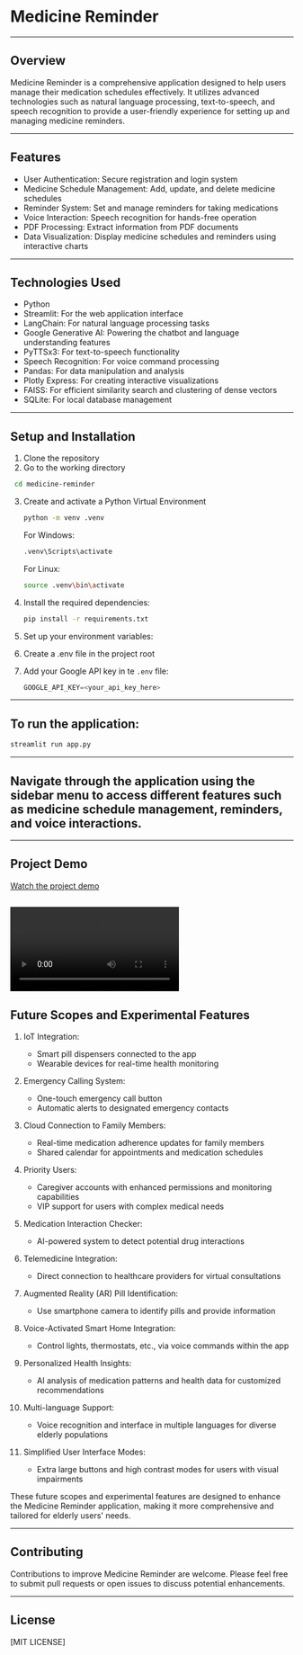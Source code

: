 # Medicine Reminder
---
## Overview

Medicine Reminder is a comprehensive application designed to help users manage their medication schedules effectively. It utilizes advanced technologies such as natural language processing, text-to-speech, and speech recognition to provide a user-friendly experience for setting up and managing medicine reminders.

---

## Features

- User Authentication: Secure registration and login system
- Medicine Schedule Management: Add, update, and delete medicine schedules
- Reminder System: Set and manage reminders for taking medications
- Voice Interaction: Speech recognition for hands-free operation
- PDF Processing: Extract information from PDF documents
- Data Visualization: Display medicine schedules and reminders using interactive charts

---

## Technologies Used

- Python
- Streamlit: For the web application interface
- LangChain: For natural language processing tasks
- Google Generative AI: Powering the chatbot and language understanding features
- PyTTSx3: For text-to-speech functionality
- Speech Recognition: For voice command processing
- Pandas: For data manipulation and analysis
- Plotly Express: For creating interactive visualizations
- FAISS: For efficient similarity search and clustering of dense vectors
- SQLite: For local database management

---

## Setup and Installation

1. Clone the repository
2. Go to the working directory
  ```bash
   cd medicine-reminder
   ```
3. Create and activate a Python Virtual Environment
   ```bash
   python -m venv .venv
   ```
   For Windows:
   ```bash
   .venv\Scripts\activate
   ```
   For Linux:
   ```bash
   source .venv\bin\activate
   ```
4. Install the required dependencies:
   ```bash
   pip install -r requirements.txt
   ```

5. Set up your environment variables:
6. Create a .env file in the project root
7. Add your Google API key in te `.env` file:
   ```python
   GOOGLE_API_KEY=<your_api_key_here>
   ```

---

## To run the application:
```bash
streamlit run app.py
```

---

## Navigate through the application using the sidebar menu to access different features such as medicine schedule management, reminders, and voice interactions.

---

## Project Demo

[Watch the project demo](project-demo.webm)

<video controls src="https://github.com/yashpotdar-py/medicine-reminder/raw/refs/heads/main/project-demo.mp4" title="Project Demo"></video>
---

## Future Scopes and Experimental Features

1. IoT Integration:
   - Smart pill dispensers connected to the app
   - Wearable devices for real-time health monitoring

2. Emergency Calling System:
   - One-touch emergency call button
   - Automatic alerts to designated emergency contacts

3. Cloud Connection to Family Members:
   - Real-time medication adherence updates for family members
   - Shared calendar for appointments and medication schedules

4. Priority Users:
   - Caregiver accounts with enhanced permissions and monitoring capabilities
   - VIP support for users with complex medical needs

5. Medication Interaction Checker:
   - AI-powered system to detect potential drug interactions

6. Telemedicine Integration:
   - Direct connection to healthcare providers for virtual consultations

7. Augmented Reality (AR) Pill Identification:
   - Use smartphone camera to identify pills and provide information

8. Voice-Activated Smart Home Integration:
   - Control lights, thermostats, etc., via voice commands within the app

9. Personalized Health Insights:
    - AI analysis of medication patterns and health data for customized recommendations

10. Multi-language Support:
    - Voice recognition and interface in multiple languages for diverse elderly populations

11. Simplified User Interface Modes:
    - Extra large buttons and high contrast modes for users with visual impairments

These future scopes and experimental features are designed to enhance the Medicine Reminder application, making it more comprehensive and tailored for elderly users' needs.

---

## Contributing
Contributions to improve Medicine Reminder are welcome. Please feel free to submit pull requests or open issues to discuss potential enhancements.

---

## License
[MIT LICENSE]
